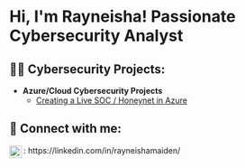 <h1>Hi, I'm Rayneisha! Passionate Cybersecurity Analyst </h1>

<h2>👨‍💻 Cybersecurity Projects:</h2>

- <b> Azure/Cloud Cybersecurity Projects </b>
  - [Creating a Live SOC / Honeynet in Azure](https://github.com/RayMaiden1/Honeynet-SOC)



<h2> 🤳 Connect with me:</h2>

<img align="left" alt="JoshMadakor | LinkedIn" width="22px" src="https://cdn.jsdelivr.net/npm/simple-icons@v3/icons/linkedin.svg" />
: https://linkedin.com/in/rayneishamaiden/

